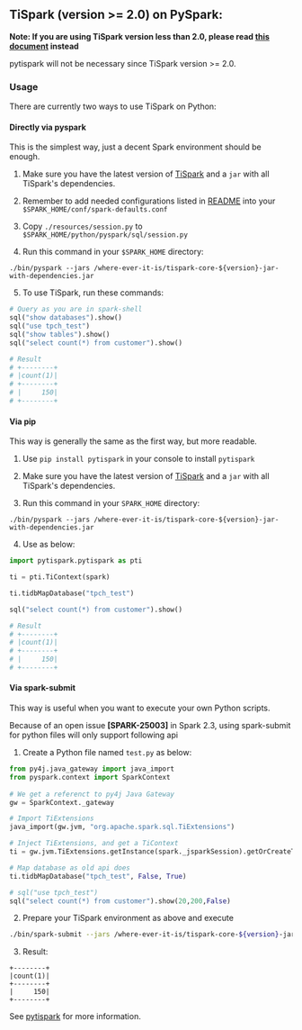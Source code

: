 ## TiSpark (version >= 2.0) on PySpark:
**Note: If you are using TiSpark version less than 2.0, please read [this document](./README_spark2.1.md) instead**

pytispark will not be necessary since TiSpark version >= 2.0.
### Usage
There are currently two ways to use TiSpark on Python:
#### Directly via pyspark
This is the simplest way, just a decent Spark environment should be enough.
1. Make sure you have the latest version of [TiSpark](https://github.com/pingcap/tispark) and a `jar` with all TiSpark's dependencies.

2. Remember to add needed configurations listed in [README](../README.md) into your `$SPARK_HOME/conf/spark-defaults.conf`

3. Copy `./resources/session.py` to `$SPARK_HOME/python/pyspark/sql/session.py`

4. Run this command in your `$SPARK_HOME` directory:
```
./bin/pyspark --jars /where-ever-it-is/tispark-core-${version}-jar-with-dependencies.jar
```

5. To use TiSpark, run these commands:
```python
# Query as you are in spark-shell
sql("show databases").show()
sql("use tpch_test")
sql("show tables").show()
sql("select count(*) from customer").show()

# Result
# +--------+
# |count(1)|
# +--------+
# |     150|
# +--------+
```

#### Via pip
This way is generally the same as the first way, but more readable.
1. Use ```pip install pytispark``` in your console to install `pytispark`  

2. Make sure you have the latest version of [TiSpark](https://github.com/pingcap/tispark) and a `jar` with all TiSpark's dependencies.

3. Run this command in your `SPARK_HOME` directory:
```
./bin/pyspark --jars /where-ever-it-is/tispark-core-${version}-jar-with-dependencies.jar
```

4. Use as below:
```python
import pytispark.pytispark as pti

ti = pti.TiContext(spark)

ti.tidbMapDatabase("tpch_test")

sql("select count(*) from customer").show()

# Result
# +--------+
# |count(1)|
# +--------+
# |     150|
# +--------+

```

#### Via spark-submit
This way is useful when you want to execute your own Python scripts.

Because of an open issue **[SPARK-25003]** in Spark 2.3, using spark-submit for python files will only support following api

1. Create a Python file named `test.py` as below:
```python
from py4j.java_gateway import java_import
from pyspark.context import SparkContext
 
# We get a referenct to py4j Java Gateway
gw = SparkContext._gateway

# Import TiExtensions
java_import(gw.jvm, "org.apache.spark.sql.TiExtensions")

# Inject TiExtensions, and get a TiContext
ti = gw.jvm.TiExtensions.getInstance(spark._jsparkSession).getOrCreateTiContext(spark._jsparkSession)

# Map database as old api does
ti.tidbMapDatabase("tpch_test", False, True)

# sql("use tpch_test")
sql("select count(*) from customer").show(20,200,False)
```

2. Prepare your TiSpark environment as above and execute
```bash
./bin/spark-submit --jars /where-ever-it-is/tispark-core-${version}-jar-with-dependencies.jar test.py
```

3. Result:
```
+--------+
|count(1)|
+--------+
|     150|
+--------+
```


See [pytispark](https://pypi.python.org/pypi?:action=display&name=pytispark) for more information.